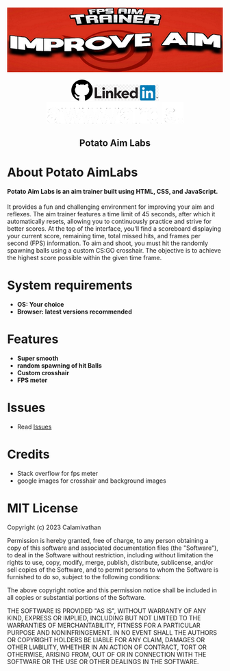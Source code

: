   <p align="center">
  <a href="https://github.com/Calamivathan/Potato-AimLabs.github.io/tree/main"><img src="https://raw.githubusercontent.com/Calamivathan/Potato-AimLabs/main/src/images/maxresdefault.jpg" />
</p>

<p align="center">        
      <a href="#"><img src="https://raw.githubusercontent.com/Calamivathan/Potato-AimLabs/main/src/images/github.png"></a>
      <a href="#"><img src="https://raw.githubusercontent.com/Calamivathan/Potato-AimLabs/main/src/images/linkedin.png"></a>
      <a href="#"><img src="https://raw.githubusercontent.com/Calamivathan/Potato-AimLabs/main/src/images/Awwards.png"></a>
      </p>

   <h2> <div align="center"><b> Potato Aim Labs </b></div> </h2>

<h1>About Potato AimLabs</h1>
  
#### Potato Aim Labs is an aim trainer built using HTML, CSS, and JavaScript.
It provides a fun and challenging environment for improving your aim and reflexes.
The aim trainer features a time limit of 45 seconds, after which it automatically resets, allowing you to continuously practice and strive for better scores.
At the top of the interface, you'll find a scoreboard displaying your current score, remaining time, total missed hits, and frames per second (FPS) information.
To aim and shoot, you must hit the randomly spawning balls using a custom CS:GO crosshair.
The objective is to achieve the highest score possible within the given time frame.


<h1>System requirements</h1>

- <strong>OS: Your choice</strong>
- <strong>Browser: latest versions recommended</strong>

<h1>Features</h1>

- <strong>Super smooth</strong>
- <strong>random spawning of hit Balls</strong>
- <strong>Custom crosshair</strong>
- <strong>FPS meter</strong>
  
<h1>Issues</h1>

- Read [Issues](https://github.com/Calamivathan/Potato-AimLabs.github.io/issues)

<h1>Credits</h1>

- Stack overflow for fps meter
- google images for crosshair and background images

<h1>MIT License</h1>
<p>Copyright (c) 2023 Calamivathan

Permission is hereby granted, free of charge, to any person obtaining a copy
of this software and associated documentation files (the "Software"), to deal
in the Software without restriction, including without limitation the rights
to use, copy, modify, merge, publish, distribute, sublicense, and/or sell
copies of the Software, and to permit persons to whom the Software is
furnished to do so, subject to the following conditions:

The above copyright notice and this permission notice shall be included in all
copies or substantial portions of the Software.

THE SOFTWARE IS PROVIDED "AS IS", WITHOUT WARRANTY OF ANY KIND, EXPRESS OR
IMPLIED, INCLUDING BUT NOT LIMITED TO THE WARRANTIES OF MERCHANTABILITY,
FITNESS FOR A PARTICULAR PURPOSE AND NONINFRINGEMENT. IN NO EVENT SHALL THE
AUTHORS OR COPYRIGHT HOLDERS BE LIABLE FOR ANY CLAIM, DAMAGES OR OTHER
LIABILITY, WHETHER IN AN ACTION OF CONTRACT, TORT OR OTHERWISE, ARISING FROM,
OUT OF OR IN CONNECTION WITH THE SOFTWARE OR THE USE OR OTHER DEALINGS IN THE
SOFTWARE.</p>
